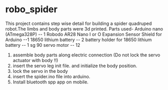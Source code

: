 # robo_spider
This project contains step wise detail for building a spider quadruped robot.The limbs and body parts were 3d printed.
Parts used-
Arduino nano (ATmega328P) -- 1
Robodo AR28 Nano I or O Expansion Sensor Shield for Arduino --1
18650 lithium battery -- 2
battery holder for 18650 lithium battery -- 1
sg 90 servo motor -- 12

1. assemble body parts along electric connection (Do not lock the servo actuator with body !!)
2. insert the servo leg init file. and initialize the body position.
3. lock the servo in the body
4. insert the spider.ino file into arduino.
5. Install bluetooth spp app on mobile.
